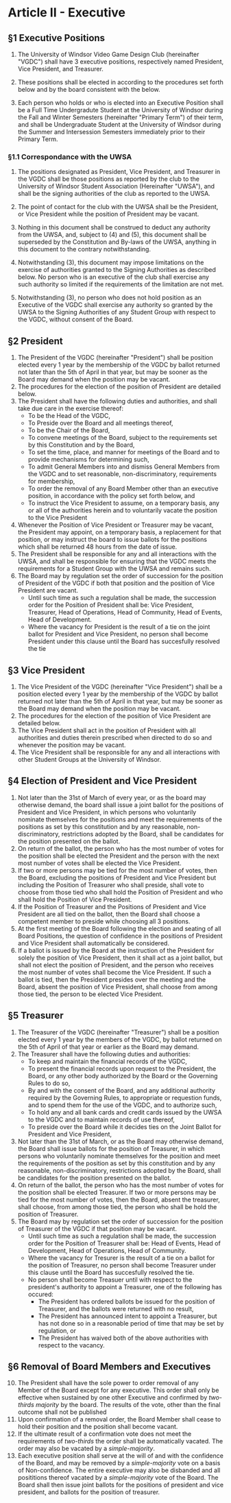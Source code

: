 # Article II - Executive

## §1 Executive Positions

1. The University of Windsor Video Game Design Club (hereinafter "VGDC") shall have 3 executive positions, respectively named President, Vice President, and Treasurer.

2. These positions shall be elected in according to the procedures set forth below and by the board consistent with the below. 

3. Each person who holds or who is elected into an Executive Position shall be a Full Time Undergradute Student at the University of Windsor during the Fall and Winter Semesters (hereinafter "Primary Term") of their term, and shall be Undergraduate Student at the University of Windsor during the Summer and Intersession Semesters immediately prior to their Primary Term.

### §1.1 Correspondance with the UWSA

1. The positions designated as President, Vice President, and Treasurer in the VGDC shall be those positions as reported by the club to the University of Windsor Student Association (Hereinafter "UWSA"), and shall be the signing authorities of the club as reported to the UWSA.

2. The point of contact for the club with the UWSA shall be the President, or Vice President while the position of President may be vacant. 

3. Nothing in this document shall be construed to deduct any authority from the UWSA, and, subject to (4) and (5), this document shall be superseded by the Constitution and By-laws of the UWSA, anything in this document to the contrary notwithstanding. 

4. Notwithstanding (3), this document may impose limitations on the exercise of authorities granted to the Signing Authorities as described below. No person who is an executive of the club shall exercise any such authority so limited if the requirements of the limitation are not met.

5. Notwithstanding (3), no person who does not hold position as an Executive of the VGDC shall exercise any authority so granted by the UWSA to the Signing Authorities of any Student Group with respect to the VGDC, without consent of the Board.

## §2 President

1. The President of the VGDC (hereinafter "President") shall be position elected every 1 year by the membership of the VGDC by ballot returned not later than the 5th of April in that year, but may be sooner as the Board may demand when the position may be vacant. 
2. The procedures for the election of the position of President are detailed below.
3. The President shall have the following duties and authorities, and shall take due care in the exercise thereof:
    - To be the Head of the VGDC,
    - To Preside over the Board and all meetings thereof,
    - To be the Chair of the Board,
    - To convene meetings of the Board, subject to the requirements set by this Constitution and by the Board,
    - To set the time, place, and manner for meetings of the Board and to provide mechanisms for determining such,
    - To admit General Members into and dismiss General Members from the VGDC and to set reasonable, non-discriminatory, requirements for membership,
    - To order the removal of any Board Member other than an executive position, in accordance with the policy set forth below, and
    - To instruct the Vice President to assume, on a temporary basis, any or all of the authorities herein and to voluntarily vacate the position to the Vice President
4. Whenever the Position of Vice President or Treasurer may be vacant, the President may appoint, on a temporary basis, a replacement for that position, or may instruct the board to issue ballots for the positions which shall be returned 48 hours from the date of issue.
5. The President shall be responsible for any and all interactions with the UWSA, and shall be responsible for ensuring that the VGDC meets the requirements for a Student Group with the UWSA and remains such.
6. The Board may by regulation set the order of succession for the position of President of the VGDC if both that position and the position of Vice President are vacant.
    - Until such time as such a regulation shall be made, the succession order for the Position of President shall be: Vice President, Treasurer, Head of Operations, Head of Community, Head of Events, Head of Development.
    - Where the vacancy for President is the result of a tie on the joint ballot for President and Vice President, no person shall become President under this clause until the Board has succesfully resolved the tie

## §3 Vice President

1. The Vice President of the VGDC (hereinafter "Vice President") shall be a position elected every 1 year by the membership of the VGDC by ballot returned not later than the 5th of April in that year, but may be sooner as the Board may demand when the position may be vacant. 
2. The procedures for the election of the position of Vice President are detailed below.
3. The Vice President shall act in the position of President with all authorities and duties therein prescribed when directed to do so and whenever the position may be vacant. 
4. The Vice President shall be responsible for any and all interactions with other Student Groups at the University of Windsor.


## §4 Election of President and Vice President

1. Not later than the 31st of March of every year, or as the board may otherwise demand, the board shall issue a joint ballot for the positions of President and Vice President, in which persons who voluntarily nominate themselves for the positions and meet the requirements of the positions as set by this constitution and by any reasonable, non-discriminatory, restrictions adopted by the Board, shall be candidates for the position presented on the ballot. 
2. On return of the ballot, the person who has the most number of votes for the position shall be elected the President and the person with the next most number of votes shall be elected the Vice President. 
3. If two or more persons may be tied for the most number of votes, then the Board, excluding the positions of President and Vice President but including the Position of Treasurer who shall preside, shall vote to choose from those tied who shall hold the Position of President and who shall hold the Position of Vice President. 
4. If the Position of Treasurer and the Positions of President and Vice President are all tied on the ballot, then the Board shall choose a competent member to preside while choosing all 3 positions.
5. At the first meeting of the Board following the election and seating of all Board Positions, the question of confidence in the positions of President and Vice President shall automatically be considered.
6. If a ballot is issued by the Board at the instruction of the President for solely the position of Vice President, then it shall act as a joint ballot, but shall not elect the position of President, and the person who receives the most number of votes shall become the Vice President. If such a ballot is tied, then the President presides over the meeting and the Board, absent the position of Vice President, shall choose from among those tied, the person to be elected Vice President.


## §5 Treasurer


1. The Treasurer of the VGDC (hereinafter "Treasurer") shall be a position elected every 1 year by the members of the VGDC, by ballot returned on the 5th of April of that year or earlier as the Board may demand. 
2. The Treasurer shall have the following duties and authorities:
    - To keep and maintain the financial records of the VGDC,
    - To present the financial records upon request to the President, the Board, or any other body authorized by the Board or the Governing Rules to do so,
    - By and with the consent of the Board, and any additional authority required by the Governing Rules, to appropriate or requestion funds, and to spend them for the use of the VGDC, and to authorize such,
    - To hold any and all bank cards and credit cards issued by the UWSA to the VGDC and to maintain records of use thereof,
    - To preside over the Board while it decides ties on the Joint Ballot for President and Vice President,
3. Not later than the 31st of March, or as the Board may otherwise demand, the Board shall issue ballots for the position of Treasurer, in which persons who voluntarily nominate themselves for the position and meet the requirements of the position as set by this constitution and by any reasonable, non-discriminatory, restrictions adopted by the Board, shall be candidates for the position presented on the ballot.
4. On return of the ballot, the person who has the most number of votes for the position shall be elected Treasurer. If two or more persons may be tied for the most number of votes, then the Board, absent the treasurer, shall choose, from among those tied, the person who shall be hold the position of Treasurer. 
5. The Board may by regulation set the order of succession for the position of Treasurer of the VGDC if that position may be vacant.
    - Until such time as such a regulation shall be made, the succession order for the Position of Treasurer shall be: Head of Events, Head of Development, Head of Operations, Head of Community.
    - Where the vacancy for Tresurer is the result of a tie on a ballot for the position of Treasurer, no person shall become Treasurer under this clause until the Board has succesfully resolved the tie.
    - No person shall become Treasuer until with respect to the president's authority to appoint a Treasurer, one of the following has occured:
        - The President has ordered ballots be issued for the position of Treasurer, and the ballots were returned with no result,
        - The President has announced intent to appoint a Treasurer, but has not done so in a reasonable period of time that may be set by regulation, or
        - The President has waived both of the above authorities with respect to the vacancy.

## §6 Removal of Board Members and Executives

10. The President shall have the sole power to order removal of any Member of the Board except for any executive. This order shall only be effective when sustained by one other Executive and confirmed by *two-thirds majority* by the board. The results of the vote, other than the final outcome shall not be published
11. Upon confirmation of a removal order, the Board Member shall cease to hold their position and the position shall become vacant. 
12. If the ultimate result of a confirmation vote does not meet the requirements of *two-thirds* the order shall be automatically vacated. The order may also be vacated by a *simple-majority*. 
13. Each executive position shall serve at the will of and with the confidence of the Board, and may be removed by a *simple-majority* vote on a basis of Non-confidence. The entire executive may also be disbanded and all posititions thereof vacated by a *simple-majority* vote of the Board. The Board shall then issue joint ballots for the positions of president and vice president, and ballots for the position of treasurer. 
